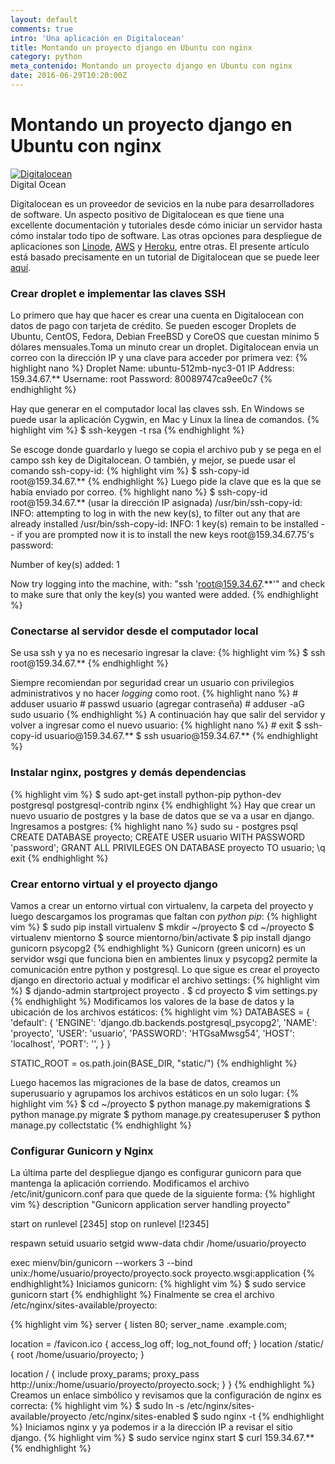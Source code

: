 ```yaml
---
layout: default
comments: true
intro: 'Una aplicación en Digitalocean'
title: Montando un proyecto django en Ubuntu con nginx
category: python
meta_contenido: Montando un proyecto django en Ubuntu con nginx
date: 2016-06-29T10:20:00Z
---
```

<h1 class="centrar-titulo-blog">Montando un proyecto django en Ubuntu con nginx</h1>
<div class="foto-left">
  <a href="https://www.digitalocean.com"><img id="oceano" src="{{site.baseurl}}/imagenes/oceano_page2.png" alt="Digitalocean" /></a>
  <figcaption>Digital Ocean</figcaption>
</div>
<p>
  Digitalocean es un proveedor de sevicios en la nube para desarrolladores de
  software. Un aspecto positivo de Digitalocean es que tiene una excellente
  documentación y tutoriales desde cómo iniciar un servidor hasta cómo instalar
  todo tipo de software. Las otras opciones para despliegue de aplicaciones son <a href="https://www.linode.com">Linode</a>, <a href="https://aws.amazon.com">AWS</a> y <a href="https://www.heroku.com">Heroku</a>, entre otras. El presente artículo está basado precisamente en un tutorial de Digitalocean que se puede leer <a href="https://www.digitalocean.com/community/tutorials/how-to-set-up-django-with-postgres-nginx-and-gunicorn-on-ubuntu-14-04">aquí</a>.
</p>

<h3 class="subtitulo-blog">Crear droplet e implementar las claves SSH</h3>
<p>
  Lo primero que hay que hacer es crear una cuenta en Digitalocean con datos de
  pago con tarjeta de crédito. Se pueden escoger Droplets de Ubuntu, CentOS,
  Fedora, Debian FreeBSD y CoreOS que cuestan mínimo 5 dólares mensuales.Toma un minuto crear un droplet. Digitalocean envia un correo con la dirección IP y una clave para acceder por primera vez:
{% highlight nano %}
Droplet Name: ubuntu-512mb-nyc3-01
IP Address: 159.34.67.**
Username: root
Password: 80089747ca9ee0c7
{% endhighlight %}
</p>
<p>
  Hay que generar en el computador local las claves ssh. En Windows se puede usar
  la aplicación Cygwin, en Mac y Linux la línea de comandos.
{% highlight vim %}
$ ssh-keygen -t rsa
{% endhighlight %}
</p>
<p>
  Se escoge donde guardarlo y luego se copia el archivo pub y se pega en el campo
  ssh key de Digitalocean. O también, y mejor, se puede usar el comando ssh-copy-id:
{% highlight vim %}
$ ssh-copy-id root@159.34.67.**
{% endhighlight %}
  Luego pide la clave que es la que se había enviado por correo.
{% highlight nano %}
  $ ssh-copy-id root@159.34.67.** (usar la dirección IP asignada)
  /usr/bin/ssh-copy-id: INFO: attempting to log in with the new key(s), to filter out any that are already installed
  /usr/bin/ssh-copy-id: INFO: 1 key(s) remain to be installed -- if you are prompted now it is to install the new keys
  root@159.34.67.75's password:

  Number of key(s) added: 1

  Now try logging into the machine, with:   "ssh 'root@159.34.67.**'"
  and check to make sure that only the key(s) you wanted were added.
{% endhighlight %}
</p>
<h3 class="subtitulo-blog">Conectarse al servidor desde el computador local</h3>
<p>
  Se usa ssh y ya no es necesario ingresar la clave:
{% highlight vim %}
$ ssh root@159.34.67.**
{% endhighlight %}
</p>
<p>
  Siempre recomiendan por seguridad crear un usuario con privilegios administrativos y no hacer <i>logging</i> como root.
{% highlight nano %}
  # adduser usuario
  # passwd usuario (agregar contraseña)
  # adduser -aG sudo usuario
{%  endhighlight %}
A continuación hay que salir del servidor y volver a ingresar como el nuevo usuario:
{% highlight nano %}
  # exit
  $ ssh-copy-id usuario@159.34.67.**
  $ ssh usuario@159.34.67.**
{% endhighlight %}
</p>
<h3 class="subtitulo-blog">Instalar nginx, postgres y demás dependencias</h3>
<p>
{% highlight vim %}
$ sudo apt-get install python-pip python-dev postgresql postgresql-contrib nginx
{% endhighlight %}
Hay que crear un nuevo usuario de postgres y la base de datos que se va a usar en django. Ingresamos a postgres:
{% highlight nano %}
sudo su - postgres
psql
CREATE DATABASE proyecto;
CREATE USER usuario WITH PASSWORD 'password';
GRANT ALL PRIVILEGES ON DATABASE proyecto TO usuario;
\q
exit
{% endhighlight %}
</p>
<h3 class="subtitulo-blog">Crear entorno virtual y el proyecto django</h3>
Vamos a crear un entorno virtual con virtualenv, la carpeta del proyecto y luego descargamos los programas que faltan con <i>python pip</i>:
{% highlight vim %}
$ sudo pip install virtualenv
$ mkdir ~/proyecto
$ cd ~/proyecto
$ virtualenv mientorno
$ source mientorno/bin/activate
$ pip install django gunicorn psycopg2
{% endhighlight %}
Gunicorn (green unicorn) es un servidor wsgi que funciona bien en ambientes linux y psycopg2 permite la comunicación entre python y postgresql.
Lo que sigue es crear el proyecto django en directorio actual y modificar el archivo settings:
{% highlight vim %}
$ djando-admin startproject proyecto .
$ cd proyecto
$ vim settings.py
{% endhighlight %}
Modificamos los valores de la base de datos y la ubicación de los archivos estáticos:
{% highlight vim %}
DATABASES = {
    'default': {
        'ENGINE': 'django.db.backends.postgresql_psycopg2',
        'NAME': 'proyecto',
        'USER': 'usuario',
        'PASSWORD': 'HTGsaMwsg54',
        'HOST': 'localhost',
        'PORT': '',
    }
}

STATIC_ROOT = os.path.join(BASE_DIR, "static/")
{% endhighlight %}

Luego hacemos las migraciones de la base de datos, creamos un superusuario y agrupamos los archivos estáticos en un solo lugar:
{% highlight vim %}
$ cd ~/proyecto
$ python manage.py makemigrations
$ python manage.py migrate
$ pythom manage.py createsuperuser
$ python manage.py collectstatic
{% endhighlight %}

<h3 class="subtitulo-blog">Configurar Gunicorn y Nginx</h3>
La última parte del despliegue django es configurar gunicorn para que mantenga la aplicación corriendo. Modificamos el archivo /etc/init/gunicorn.conf para que quede de la siguiente forma:
{% highlight vim %}
description "Gunicorn application server handling proyecto"

start on runlevel [2345]
stop on runlevel [!2345]

respawn
setuid usuario
setgid www-data
chdir /home/usuario/proyecto

exec mienv/bin/gunicorn --workers 3 --bind unix:/home/usuario/proyecto/proyecto.sock proyecto.wsgi:application
{% endhighlight%}
Iniciamos gunicorn:
{% highlight vim %}
$ sudo service gunicorn start
{% endhighlight %}
Finalmente se crea el archivo /etc/nginx/sites-available/proyecto:

{% highlight vim %}
server {
   listen 80;
   server_name .example.com;

   location = /favicon.ico { access_log off; log_not_found off; }
   location /static/ {
       root /home/usuario/proyecto;
   }

   location / {
       include proxy_params;
       proxy_pass http://unix:/home/usuario/proyecto/proyecto.sock;
   }
}
{% endhighlight %}
Creamos un enlace simbólico y revisamos que la configuración de nginx es correcta:
{% highlight vim %}
$ sudo ln -s /etc/nginx/sites-available/proyecto /etc/nginx/sites-enabled
$ sudo nginx -t
{% endhighlight %}
Iniciamos nginx y ya podemos ir a la dirección IP a revisar el sitio django.
{% highlight vim %}
$ sudo service nginx start
$ curl 159.34.67.**
{% endhighlight %}
